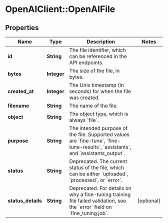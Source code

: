 # OpenAIClient::OpenAIFile

## Properties
Name | Type | Description | Notes
------------ | ------------- | ------------- | -------------
**id** | **String** | The file identifier, which can be referenced in the API endpoints. | 
**bytes** | **Integer** | The size of the file, in bytes. | 
**created_at** | **Integer** | The Unix timestamp (in seconds) for when the file was created. | 
**filename** | **String** | The name of the file. | 
**object** | **String** | The object type, which is always &#x60;file&#x60;. | 
**purpose** | **String** | The intended purpose of the file. Supported values are &#x60;fine-tune&#x60;, &#x60;fine-tune-results&#x60;, &#x60;assistants&#x60;, and &#x60;assistants_output&#x60;. | 
**status** | **String** | Deprecated. The current status of the file, which can be either &#x60;uploaded&#x60;, &#x60;processed&#x60;, or &#x60;error&#x60;. | 
**status_details** | **String** | Deprecated. For details on why a fine-tuning training file failed validation, see the &#x60;error&#x60; field on &#x60;fine_tuning.job&#x60;. | [optional] 

